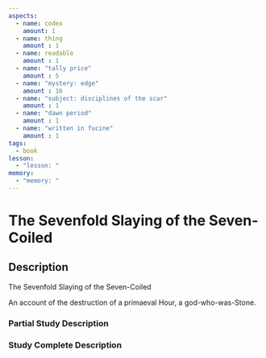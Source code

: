 ```yaml
---
aspects: 
  - name: codex
    amount: 1
  - name: thing
    amount : 1
  - name: readable
    amount : 1
  - name: "tally price"
    amount : 5
  - name: "mystery: edge"
    amount : 16
  - name: "subject: disciplines of the scar"
    amount : 1
  - name: "dawn period"
    amount : 1
  - name: "written in fucine"
    amount : 1
tags:
  - book
lesson:
  - "lesson: "
memory:
  - "memory: "
---
```


# The Sevenfold Slaying of the Seven-Coiled

## Description
The Sevenfold Slaying of the Seven-Coiled

An account of the destruction of a primaeval Hour, a god-who-was-Stone.
### Partial Study Description

### Study Complete Description
